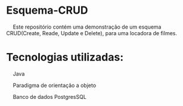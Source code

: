 # Esquema-CRUD
  <p>&emsp; Este repositório contém uma demonstração de um esquema CRUD(Create, Reade, Update e Delete), para uma locadora de filmes.<p>

# Tecnologias utilizadas:
  <p>&emsp; Java<p>
  <p>&emsp; Paradigma de orientação a objeto<p>
  <p>&emsp; Banco de dados PostgresSQL<p>
